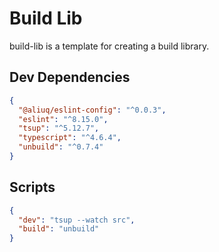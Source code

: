 # Build Lib

build-lib is a template for creating a build library.

## Dev Dependencies

```json
{
  "@aliuq/eslint-config": "^0.0.3",
  "eslint": "^8.15.0",
  "tsup": "^5.12.7",
  "typescript": "^4.6.4",
  "unbuild": "^0.7.4"
}
```

## Scripts

```json
{
  "dev": "tsup --watch src",
  "build": "unbuild"
}
```
